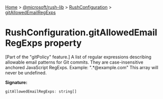 [Home](./index) &gt; [@microsoft/rush-lib](./rush-lib.md) &gt; [RushConfiguration](./rush-lib.rushconfiguration.md) &gt; [gitAllowedEmailRegExps](./rush-lib.rushconfiguration.gitallowedemailregexps.md)

# RushConfiguration.gitAllowedEmailRegExps property

\[Part of the "gitPolicy" feature.\] A list of regular expressions describing allowable email patterns for Git commits. They are case-insensitive anchored JavaScript RegExps. Example: ".\*@example.com" This array will never be undefined.

**Signature:**
```javascript
gitAllowedEmailRegExps: string[]
```
